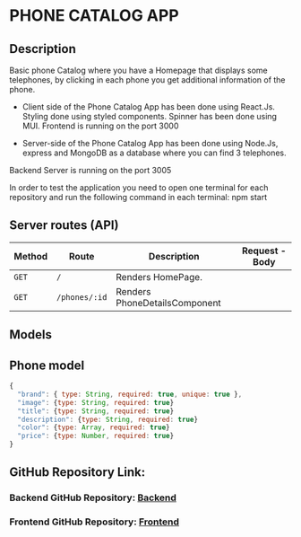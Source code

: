 # PHONE CATALOG APP



## Description 

Basic phone Catalog where you have a Homepage that displays some telephones, by clicking in each phone you get additional information of the phone. 

- Client side of the Phone Catalog App has been done using React.Js. Styling done using styled components. Spinner has been done using MUI. 
Frontend is running on the port 3000 


- Server-side of the Phone Catalog App has been done using Node.Js, express and MongoDB as a database where you can find 3 telephones. 

Backend Server is running on the port 3005

In order to test the application you need to open one terminal for each repository and run the following command in each terminal: npm start

## Server routes (API)


| **Method** | **Route**                          | **Description**                                              | Request  - Body                                          |
| ---------- | ---------------------------------- | ------------------------------------------------------------ | -------------------------------------------------------- |
| `GET`      | `/`                                | Renders HomePage.                |                                                          |
| `GET`      | `/phones/:id`                           | Renders   PhoneDetailsComponent                                |                                                          |



## Models 

## Phone model 


```javascript
{
  "brand": { type: String, required: true, unique: true },
  "image": {type: String, required: true}
  "title": {type: String, required: true}
  "description": {type: String, required: true}
  "color": {type: Array, required: true}
  "price": {type: Number, required: true}
}
```

## GitHub Repository Link: 



### Backend GitHub Repository: [Backend](https://github.com/jordiroca94/Phone-catalog-app-backend)

### Frontend GitHub Repository: [Frontend](https://github.com/jordiroca94/Phone-catalog-app-Frontend)
